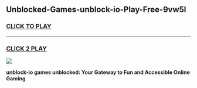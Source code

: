 
## Unblocked-Games-unblock-io-Play-Free-9vw5l
<h3>
<a href="https://premium76.site?title=unblock-io&ref=18A1">CLICK TO PLAY</a></h3>
<hr>

<h3>
<a href="https://premium76.site?title=unblock-io&ref=18A1">CLICK 2 PLAY</a>
  
</h3>

<a href="https://premium76.site?title=unblock-io&ref=18A1"><img src="https://clearcache.store/games.png"></a>


**unblock-io games unblocked: Your Gateway to Fun and Accessible Online Gaming**
